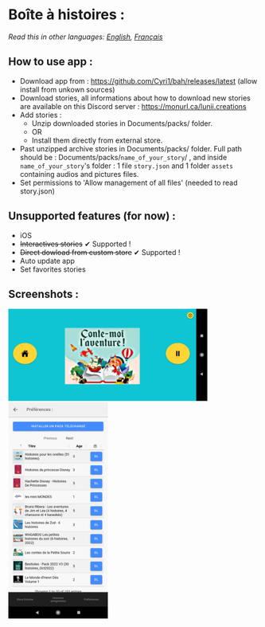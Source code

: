 # Boîte à histoires :
*Read this in other languages: [English](readme.md), [Français](readme.fr.md)*
## How to use app :
- Download app from : https://github.com/Cyri1/bah/releases/latest (allow install from unkown sources)
- Download stories, all informations about how to download new stories are available on this Discord server : https://monurl.ca/lunii.creations 
- Add stories :
  - Unzip downloaded stories in Documents/packs/ folder.
  - OR
  - Install them directly from external store.
- Past unzipped archive stories in Documents/packs/ folder.
  Full path should be : Documents/packs/`name_of_your_story`/ , and inside `name_of_your_story`'s folder : 1 file `story.json` and 1 folder `assets` containing audios and pictures files.
- Set permissions to 'Allow management of all files' (needed to read story.json)
  
## Unsupported features (for now) : 
- iOS
- <del>Interactives stories</del> ✔ Supported !
- <del>Direct dowload from custom store</del> ✔ Supported !
- Auto update app
- Set favorites stories

## Screenshots : 

<img src="assets/Screenshot1.jpg" alt="drawing" width="400"/>

<img src="assets/Screenshot2.jpg" alt="drawing" width="200"/>